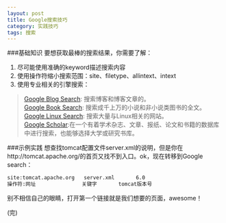 ```yaml
---
layout: post
title: Google搜索技巧
category: 实践技巧
tags: 搜索
---
```


###基础知识
要想获取最棒的搜索结果，你需要了解：  
1. 尽可能使用准确的keyword描述搜索内容   
2. 使用操作符缩小搜索范围：site、filetype、allintext、intext   
3. 使用专业相关的引擎搜索：  
> [Google Blog Search](http://www.google.com.hk/blogsearch): 搜索博客和博客文章的。   
> [Google Book Search](http://books.google.com.hk/?hl=zh-CN&sourceid=cnhp): 搜索成千上万的小说和非小说类图书的全文。   
> [Google Linux Search](http://www.googlinux.com/): 搜索大量与Linux相关的网站。  
> [Google Scholar](http://www.google.com.hk/schhp?hl=zh-CN):在一个有着学术杂志、文章、报纸、论文和书籍的数据库中进行搜索，也能够选择大学或研究书库。  

###示例实践
想查找tomcat配置文件server.xml的说明，但是你在http://tomcat.apache.org/的首页又找不到入口。ok，现在转移到Google search：  

```html
site:tomcat.apache.org   server.xml       6.0  
操作符:网址               关键字       tomcat版本号  
```
别不相信自己的眼睛，打开第一个链接就是我们想要的页面，awesome！

(完)


